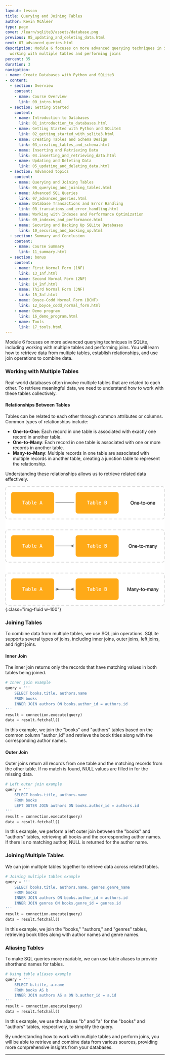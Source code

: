 ```yaml
---
layout: lesson
title: Querying and Joining Tables
author: Kevin McAleer
type: page
cover: /learn/sqlite3/assets/database.png
previous: 05_updating_and_deleting_data.html
next: 07_advanced_queries.html
description: Module 6 focuses on more advanced querying techniques in SQLite, including
  working with multiple tables and performing joins
percent: 35
duration: 3
navigation:
- name: Create Databases with Python and SQLite3
- content:
  - section: Overview
    content:
    - name: Course Overview
      link: 00_intro.html
  - section: Getting Started
    content:
    - name: Introduction to Databases
      link: 01_introduction_to_databases.html
    - name: Getting Started with Python and SQLite3
      link: 02_getting_started_with_sqlite3.html
    - name: Creating Tables and Schema Design
      link: 03_creating_tables_and_schema.html
    - name: Inserting and Retrieving Data
      link: 04.inserting_and_retrieving_data.html
    - name: Updating and Deleting Data
      link: 05_updating_and_deleting_data.html
  - section: Advanced topics
    content:
    - name: Querying and Joining Tables
      link: 06_querying_and_joining_tables.html
    - name: Advanced SQL Queries
      link: 07_advanced_queries.html
    - name: Database Transactions and Error Handling
      link: 08_transations_and_error_handling.html
    - name: Working with Indexes and Performance Optimization
      link: 09_indexes_and_performance.html
    - name: Securing and Backing Up SQLite Databases
      link: 10_securing_and_backing_up.html
  - section: Summary and Conclusion
    content:
    - name: Course Summary
      link: 11_summary.html
  - section: bonus
    content:
    - name: First Normal Form (1NF)
      link: 13_1nf.html
    - name: Second Normal Form (2NF)
      link: 14_2nf.html
    - name: Third Normal Form (3NF)
      link: 15_3nf.html
    - name: Boyce-Codd Normal Form (BCNF)
      link: 12_boyce_codd_normal_form.html
    - name: Demo program
      link: 16_demo_program.html
    - name: Tools
      link: 17_tools.html
---
```



Module 6 focuses on more advanced querying techniques in SQLite, including working with multiple tables and performing joins. You will learn how to retrieve data from multiple tables, establish relationships, and use join operations to combine data.

### Working with Multiple Tables

Real-world databases often involve multiple tables that are related to each other. To retrieve meaningful data, we need to understand how to work with these tables collectively.

#### Relationships Between Tables

Tables can be related to each other through common attributes or columns. Common types of relationships include:

- **One-to-One**: Each record in one table is associated with exactly one record in another table.
- **One-to-Many**: Each record in one table is associated with one or more records in another table.
- **Many-to-Many**: Multiple records in one table are associated with multiple records in another table, creating a junction table to represent the relationship.

Understanding these relationships allows us to retrieve related data effectively.

![Relationships diagram](assets/relationships.png){:class="img-fluid w-100"}

### Joining Tables

To combine data from multiple tables, we use SQL join operations. SQLite supports several types of joins, including inner joins, outer joins, left joins, and right joins.

#### Inner Join

The inner join returns only the records that have matching values in both tables being joined.

```python
# Inner join example
query = '''
    SELECT books.title, authors.name
    FROM books
    INNER JOIN authors ON books.author_id = authors.id
'''
result = connection.execute(query)
data = result.fetchall()
```

In this example, we join the "books" and "authors" tables based on the common column "author_id" and retrieve the book titles along with the corresponding author names.

#### Outer Join

Outer joins return all records from one table and the matching records from the other table. If no match is found, NULL values are filled in for the missing data.

```python
# Left outer join example
query = '''
    SELECT books.title, authors.name
    FROM books
    LEFT OUTER JOIN authors ON books.author_id = authors.id
'''
result = connection.execute(query)
data = result.fetchall()
```

In this example, we perform a left outer join between the "books" and "authors" tables, retrieving all books and the corresponding author names. If there is no matching author, NULL is returned for the author name.

### Joining Multiple Tables

We can join multiple tables together to retrieve data across related tables.

```python
# Joining multiple tables example
query = '''
    SELECT books.title, authors.name, genres.genre_name
    FROM books
    INNER JOIN authors ON books.author_id = authors.id
    INNER JOIN genres ON books.genre_id = genres.id
'''
result = connection.execute(query)
data = result.fetchall()
```

In this example, we join the "books," "authors," and "genres" tables, retrieving book titles along with author names and genre names.

### Aliasing Tables

To make SQL queries more readable, we can use table aliases to provide shorthand names for tables.

```python
# Using table aliases example
query = '''
    SELECT b.title, a.name
    FROM books AS b
    INNER JOIN authors AS a ON b.author_id = a.id
'''
result = connection.execute(query)
data = result.fetchall()
```

In this example, we use the aliases "b" and "a" for the "books" and "authors" tables, respectively, to simplify the query.

By understanding how to work with multiple tables and perform joins, you will be able to retrieve and combine data from various sources, providing more comprehensive insights from your databases.

---
